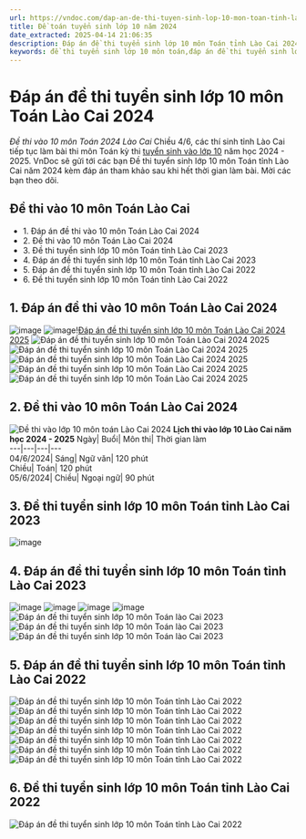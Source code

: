 ```yaml
---
url: https://vndoc.com/dap-an-de-thi-tuyen-sinh-lop-10-mon-toan-tinh-lao-cai-267626
title: Đề toán tuyển sinh lớp 10 năm 2024
date_extracted: 2025-04-14 21:06:35
description: Đáp án đề thi tuyển sinh lớp 10 môn Toán tỉnh Lào Cai 2024 được VnDoc.com đăng tải ngày 4/6/2024. Mời các bạn so sánh đối chiếu với bài làm của mình.
keywords: đề thi tuyển sinh lớp 10 môn toán,đáp án đề thi tuyển sinh lớp 10 môn toán,đề thi vào 10 môn toán,đề thi thử vào 10 môn toán,đề thi toán vào 10 năm 2024,đề thi toán vào 10,đề toán tuyển sinh lớp 10 năm 2024,đề thi tuyển sinh vào lớp 10 môn toán,đề toán thi vào lớp 10,đề thi vào lớp 10 môn toán,đề toán thi vào 10,đề tuyển sinh lớp 10 môn toán 2024,đề thi tuyển sinh lớp 10 môn toán 2024,Đáp án đề thi tuyển sinh lớp 10 môn Toán Lào Cai 2024,đề thi tuyển sinh lớp 10 môn toán Lào Cai
---
```


# Đáp án đề thi tuyển sinh lớp 10 môn Toán Lào Cai 2024
 _Đề thi vào 10 môn Toán 2024 Lào Cai_
Chiều 4/6, các thí sinh tỉnh Lào Cai tiếp tục làm bài thi môn Toán kỳ thi [tuyển sinh vào lớp 10](<https://vndoc.com/luyen-thi-vao-lop10>) năm học 2024 - 2025. VnDoc sẽ gửi tới các bạn Đề thi tuyển sinh lớp 10 môn Toán tỉnh Lào Cai năm 2024 kèm đáp án tham khảo sau khi hết thời gian làm bài. Mời các bạn theo dõi.
## Đề thi vào 10 môn Toán Lào Cai
  * 1\. Đáp án đề thi vào 10 môn Toán Lào Cai 2024
  * 2\. Đề thi vào 10 môn Toán Lào Cai 2024
  * 3\. Đề thi tuyển sinh lớp 10 môn Toán tỉnh Lào Cai 2023
  * 4\. Đáp án đề thi tuyển sinh lớp 10 môn Toán tỉnh Lào Cai 2023
  * 5\. Đáp án đề thi tuyển sinh lớp 10 môn Toán tỉnh Lào Cai 2022
  * 6\. Đề thi tuyển sinh lớp 10 môn Toán tỉnh Lào Cai 2022

## 1\. Đáp án đề thi vào 10 môn Toán Lào Cai 2024
![image](https://i.vdoc.vn/data/image/2024/06/04/dap-an-de-thi-tuyen-sinh-lop-10-mon-toan-tinh-lao-cai-2.jpg)
![image](https://i.vdoc.vn/data/image/2024/06/04/dap-an-de-thi-tuyen-sinh-lop-10-mon-toan-tinh-lao-cai-02.jpg)\![Đáp án đề thi tuyển sinh lớp 10 môn Toán Lào Cai 2024 2025](https://i.vdoc.vn/data/image/2024/06/05/dap-an-de-thi-vao-lop-10-toan-lao-cai-2024-3.png)
![Đáp án đề thi tuyển sinh lớp 10 môn Toán Lào Cai 2024 2025](https://i.vdoc.vn/data/image/2024/06/05/dap-an-de-thi-vao-10-toan-lao-cai-2024-3.png)![Đáp án đề thi tuyển sinh lớp 10 môn Toán Lào Cai 2024 2025](https://i.vdoc.vn/data/image/2024/06/05/dap-an-de-thi-vao-10-toan-lao-cai-2024-4png.png)![Đáp án đề thi tuyển sinh lớp 10 môn Toán Lào Cai 2024 2025](https://i.vdoc.vn/data/image/2024/06/05/dap-an-de-thi-vao-10-toan-lao-cai-2024-5.png)![Đáp án đề thi tuyển sinh lớp 10 môn Toán Lào Cai 2024 2025](https://i.vdoc.vn/data/image/2024/06/05/dap-an-de-thi-vao-10-toan-lao-cai-2024-6png.png)![Đáp án đề thi tuyển sinh lớp 10 môn Toán Lào Cai 2024 2025](https://i.vdoc.vn/data/image/2024/06/05/dap-an-de-thi-vao-10-toan-lao-cai-2024-7.png)
## 2\. Đề thi vào 10 môn Toán Lào Cai 2024
![Đề thi vào lớp 10 môn toán Lào Cai 2024](https://i.vdoc.vn/data/image/2024/06/04/de-thi-vao-lop-10-mon-toan-lao-cai-24-rs650.jpg)
**Lịch thi vào lớp 10 Lào Cai năm học 2024 - 2025**
Ngày| Buổi| Môn thi| Thời gian làm  
---|---|---|---  
04/6/2024| Sáng| Ngữ văn| 120 phút  
Chiều| Toán| 120 phút  
05/6/2024| Chiều| Ngoại ngữ| 90 phút  
## 3\. Đề thi tuyển sinh lớp 10 môn Toán tỉnh Lào Cai 2023
![image](https://i.vdoc.vn/data/image/2024/06/04/Toan-lao-cai-7.jpg)
## 4\. Đáp án đề thi tuyển sinh lớp 10 môn Toán tỉnh Lào Cai 2023
![image](https://i.vdoc.vn/data/image/2024/06/04/dap-an-de-thi-vao-10-mon-toan-2023-lao-cai-1-result-2.png)
![image](https://i.vdoc.vn/data/image/2024/06/04/dap-an-de-thi-vao-10-mon-toan-2023-lao-cai-2-result-2.png)
![image](https://i.vdoc.vn/data/image/2024/06/04/dap-an-de-thi-vao-10-mon-toan-2023-lao-cai-3-result-1.png)
![image](https://i.vdoc.vn/data/image/2024/06/04/dap-an-de-thi-vao-10-mon-toan-2023-lao-cai-4-result.png)
![Đáp án đề thi tuyển sinh lớp 10 môn Toán lào Cai 2023](https://i.vdoc.vn/data/image/2024/06/04/dap-an-de-thi-vao-10-mon-toan-2023-lao-cai-13.png)
![Đáp án đề thi tuyển sinh lớp 10 môn Toán lào Cai 2023](https://i.vdoc.vn/data/image/2024/06/04/dap-an-de-thi-vao-10-mon-toan-2023-lao-cai-12.png)
![Đáp án đề thi tuyển sinh lớp 10 môn Toán lào Cai 2023](https://i.vdoc.vn/data/image/2024/06/04/dap-an-de-thi-vao-10-mon-toan-2023-lao-cai-11.png)
## 5\. Đáp án đề thi tuyển sinh lớp 10 môn Toán tỉnh Lào Cai 2022
![Đáp án đề thi tuyển sinh lớp 10 môn Toán tỉnh Lào Cai 2022](https://i.vdoc.vn/data/image/2022/06/10/dap-an-de-thi-tuyen-sinh-lop-10-mon-toan-tinh-lao-cai-2.jpg)
![Đáp án đề thi tuyển sinh lớp 10 môn Toán tỉnh Lào Cai 2022](https://i.vdoc.vn/data/image/2022/06/10/dap-an-de-thi-tuyen-sinh-lop-10-mon-toan-tinh-lao-cai-3.jpg)
![Đáp án đề thi tuyển sinh lớp 10 môn Toán tỉnh Lào Cai 2022](https://i.vdoc.vn/data/image/2022/06/10/dap-an-de-thi-tuyen-sinh-lop-10-mon-toan-tinh-lao-cai-4.jpg)
![Đáp án đề thi tuyển sinh lớp 10 môn Toán tỉnh Lào Cai 2022](https://i.vdoc.vn/data/image/2022/06/11/dap-an-de-thi-tuyen-sinh-lop-10-mon-toan-tinh-lao-cai-9.jpg)
![Đáp án đề thi tuyển sinh lớp 10 môn Toán tỉnh Lào Cai 2022](https://i.vdoc.vn/data/image/2022/06/11/dap-an-de-thi-tuyen-sinh-lop-10-mon-toan-tinh-lao-cai-6.jpg)
![Đáp án đề thi tuyển sinh lớp 10 môn Toán tỉnh Lào Cai 2022](https://i.vdoc.vn/data/image/2022/06/11/dap-an-de-thi-tuyen-sinh-lop-10-mon-toan-tinh-lao-cai-7.jpg)
![Đáp án đề thi tuyển sinh lớp 10 môn Toán tỉnh Lào Cai 2022](https://i.vdoc.vn/data/image/2022/06/11/dap-an-de-thi-tuyen-sinh-lop-10-mon-toan-tinh-lao-cai-8.jpg)
## 6\. Đề thi tuyển sinh lớp 10 môn Toán tỉnh Lào Cai 2022
![Đáp án đề thi tuyển sinh lớp 10 môn Toán tỉnh Lào Cai 2022](https://i.vdoc.vn/data/image/2022/06/10/dap-an-de-thi-tuyen-sinh-lop-10-mon-toan-tinh-lao-cai-1.jpg)
